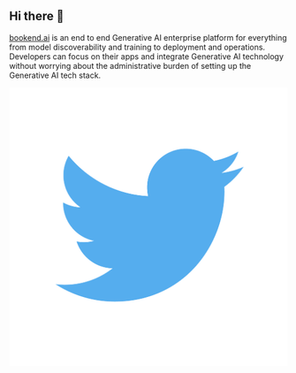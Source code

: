 ## Hi there 👋

<!--

**Here are some ideas to get you started:**

🙋‍♀️ A short introduction - what is your organization all about?
🌈 Contribution guidelines - how can the community get involved?
👩‍💻 Useful resources - where can the community find your docs? Is there anything else the community should know?
🍿 Fun facts - what does your team eat for breakfast?
🧙 Remember, you can do mighty things with the power of [Markdown](https://docs.github.com/github/writing-on-github/getting-started-with-writing-and-formatting-on-github/basic-writing-and-formatting-syntax)
-->
[bookend.ai](https://www.bookend.ai) is an end to end Generative AI enterprise platform for everything from model discoverability and training to deployment and operations. Developers can focus on their apps and integrate Generative AI technology without worrying about the administrative burden of setting up the Generative AI tech stack.

![twitter](/twitter-icon.png)
